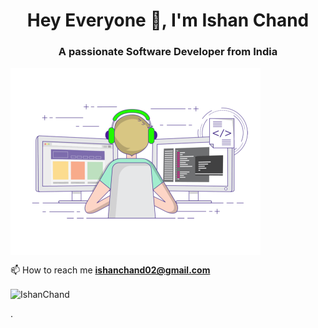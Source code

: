 <h1 align="center">Hey Everyone 👋, I'm Ishan Chand</h1>

<h3 align="center">A passionate Software Developer from India</h3>
<img align="center" alt="Coding" width="400" src="https://raw.githubusercontent.com/devSouvik/devSouvik/master/gif3.gif">









 📫 How to reach me **ishanchand02@gmail.com**







<p><img align="center" src="https://github-readme-streak-stats.herokuapp.com/?user=IshanChand&" alt="IshanChand" /></p>
.
